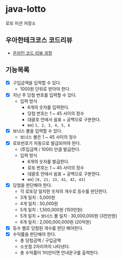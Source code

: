 # java-lotto

로또 미션 저장소

## 우아한테크코스 코드리뷰

- [온라인 코드 리뷰 과정](https://github.com/woowacourse/woowacourse-docs/blob/master/maincourse/README.md)

## 기능목록
- [x] 구입금액을 입력할 수 있다.
  - 1000원 단위로 받아야 한다.
- [x] 지난 주 당첨 번호를 입력할 수 있다.
  - 입력 방식
    - 6개의 숫자를 입력한다.
    - 당첨 번호는 1 ~ 45 사이의 정수
    - 대괄호 안에서 쉼표 + 공백으로 구분한다.
    - ex) ```1, 2, 3, 4, 5, 6```
- [x] 보너스 볼을 입력할 수 있다.
  - 보너스 볼은 1 ~ 45 사이의 정수
- [x] 로또번호가 자동으로 발급되어야 한다.
  - (투입금액 / 1000) 만큼 발급한다.
  - 입력 방식
    - 6개의 숫자를 발급한다.
    - 로또 번호는 1 ~ 45 사이의 정수
    - 대괄호 안에서 쉼표 + 공백으로 구분한다.
    - ex) ```[8, 21, 23, 41, 42, 43]```
- [x] 당첨을 판단해야 한다.
  - 각 로또당 일치한 숫자의 개수로 등수를 판단한다.
  - 3개 일치 : 5,000원
  - 4개 일치 : 50,000원
  - 5개 일치 : 1,500,000원 (150만원)
  - 5개 일치 + 보너스 볼 일치 : 30,000,000원 (3천만원)
  - 6개 일치 : 2,000,000,000원 (20억원)
- [x] 등수 별로 당첨된 개수를 판단 해야한다.
- [x] 수익률을 판단해야 한다.
  - 총 당첨금액 / 구입금액
  - 소숫점 2자리까지 나타낸다.
  - 총 수익률이 1미만이면 안내문구를 출력한다.
